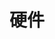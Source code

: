 ---
title: 硬件
description: 巨硬
image: cover.jpg

# Badge style
style:
    background: "#2a9d8f"
    color: "#fff"
---